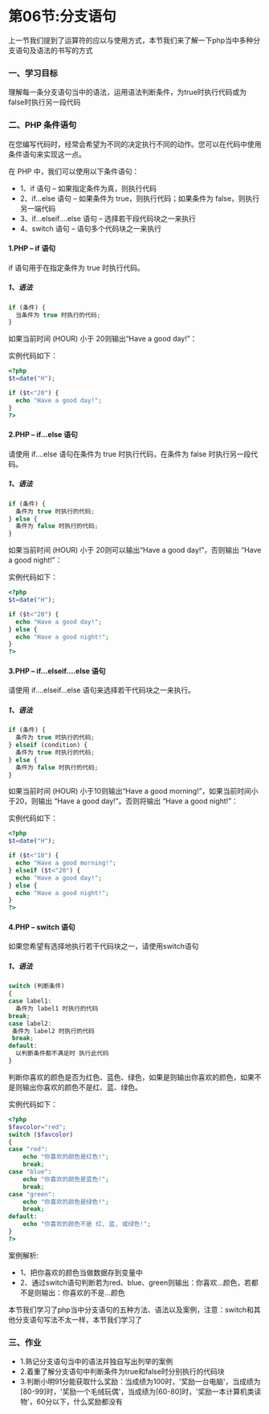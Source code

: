 # 第06节:分支语句
上一节我们提到了运算符的应以与使用方式，本节我们来了解一下php当中多种分支语句及语法的书写的方式

### 一、学习目标
理解每一条分支语句当中的语法，运用语法判断条件，为true时执行代码或为false时执行另一段代码

### 二、PHP 条件语句
在您编写代码时，经常会希望为不同的决定执行不同的动作。您可以在代码中使用条件语句来实现这一点。

在 PHP 中，我们可以使用以下条件语句：
* 1、if 语句 – 如果指定条件为真，则执行代码
* 2、if…else 语句 – 如果条件为 true，则执行代码；如果条件为 false，则执行另一端代码
* 3、if…elseif….else 语句 – 选择若干段代码块之一来执行
* 4、switch 语句 – 语句多个代码块之一来执行

#### 1.PHP – if 语句
if 语句用于在指定条件为 true 时执行代码。

##### 1、语法
``` php
if (条件) {
  当条件为 true 时执行的代码;
}
```
如果当前时间 (HOUR) 小于 20则输出“Have a good day!”：

实例代码如下：

``` php
<?php
$t=date("H");

if ($t<"20") {
  echo "Have a good day!";
}
?>
```

#### 2.PHP – if…else 语句
请使用 if….else 语句在条件为 true 时执行代码，在条件为 false 时执行另一段代码。

##### 1、语法
``` php
if (条件) {
  条件为 true 时执行的代码;
} else {
  条件为 false 时执行的代码;
}
```
如果当前时间 (HOUR) 小于 20则可以输出“Have a good day!”，否则输出 “Have a good night!”：

实例代码如下：

``` php
<?php
$t=date("H");

if ($t<"20") {
  echo "Have a good day!";
} else {
  echo "Have a good night!";
}
?>
```

#### 3.PHP – if…elseif….else 语句
请使用 if….elseif…else 语句来选择若干代码块之一来执行。

##### 1、语法
``` php
if (条件) {
  条件为 true 时执行的代码;
} elseif (condition) {
  条件为 true 时执行的代码;
} else {
  条件为 false 时执行的代码;
}
```

如果当前时间 (HOUR) 小于10则输出“Have a good morning!”，如果当前时间小于20，则输出 “Have a good day!”。否则将输出 “Have a good night!”：

实例代码如下：

``` php
<?php
$t=date("H");

if ($t<"10") {
  echo "Have a good morning!";
} elseif ($t<"20") {
  echo "Have a good day!";
} else {
  echo "Have a good night!";
}
?>
```

#### 4.PHP – switch 语句
如果您希望有选择地执行若干代码块之一，请使用switch语句

##### 1、语法

``` php
switch (判断条件)
{
case label1:
  条件为 label1 时执行的代码
break; 
case label2:
 条件为 label2 时执行的代码
 break;
default:
  以判断条件都不满足时 执行此代码
}
```

判断你喜欢的颜色是否为红色、蓝色、绿色，如果是则输出你喜欢的颜色，如果不是则输出你喜欢的颜色不是红、蓝、绿色。

实例代码如下：

``` php
<?php
$favcolor="red";
switch ($favcolor)
{
case "red":
    echo "你喜欢的颜色是红色!";
    break;
case "blue":
    echo "你喜欢的颜色是蓝色!";
    break;
case "green":
    echo "你喜欢的颜色是绿色!";
    break;
default:
    echo "你喜欢的颜色不是 红, 蓝, 或绿色!";
}
?>
```

案例解析:
* 1、把你喜欢的颜色当做数据存到变量中
* 2、通过switch语句判断若为red、blue、green则输出：你喜欢...颜色，若都不是则输出：你喜欢的不是...颜色

本节我们学习了php当中分支语句的五种方法、语法以及案例，注意：switch和其他分支语句写法不太一样，本节我们学习了

### 三、作业
* 1.熟记分支语句当中的语法并独自写出列举的案例
* 2.着重了解分支语句中判断条件为true和false时分别执行的代码块
* 3.判断小明91分能获取什么奖励：当成绩为100时，'奖励一台电脑'，当成绩为[80-99]时，'奖励一个毛绒玩偶'，当成绩为[60-80]时，'奖励一本计算机类读物'，60分以下，什么奖励都没有